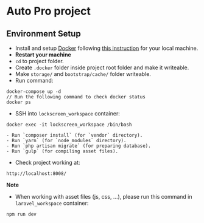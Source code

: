 # Auto Pro project

## Environment Setup

- Install and setup [Docker](https://www.docker.com/) following [this instruction](https://gist.github.com/wataridori/5eed8c76cd6120b609d30d21f0785d45) for your local machine.
- **Restart your machine**
- `cd` to project folder.
- Create `.docker` folder inside project root folder and make it writeable.
- Make `storage/` and `bootstrap/cache/` folder writeable.
- Run command:
```
docker-compose up -d
// Run the following command to check docker status
docker ps
```
- SSH into `lockscreen_workspace` container:
```
docker exec -it lockscreen_workspace /bin/bash
```
    - Run `composer install` (for `vendor` directory).
    - Run `yarn` (for `node_modules` directory).
    - Run `php artisan migrate` (for preparing database).
    - Run `gulp` (for compiling asset files).
- Check project working at:

```
http://localhost:8008/
```

**Note**
- When working with asset files (js, css, ...), please run this command in `laravel_workspace` container:
```
npm run dev
```
